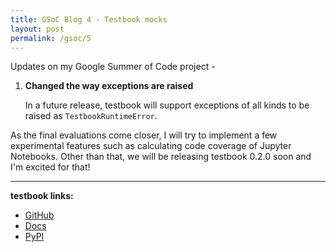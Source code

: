 ```yaml
---
title: GSoC Blog 4 - Testbook mocks
layout: post
permalink: /gsoc/5
---
```


Updates on my Google Summer of Code project -

1. **Changed the way exceptions are raised**

   In a future release, testbook will support exceptions of all kinds to be raised as `TestbookRuntimeError`.

As the final evaluations come closer, I will try to implement a few experimental features such as calculating code coverage of Jupyter Notebooks. Other than that, we will be releasing testbook 0.2.0 soon and I'm excited for that!

---
**testbook links:**

- [GitHub](https://github.com/nteract/testbook/)
- [Docs](http://test-book.readthedocs.io/)
- [PyPI](https://pypi.org/project/nteract-testbook/)

